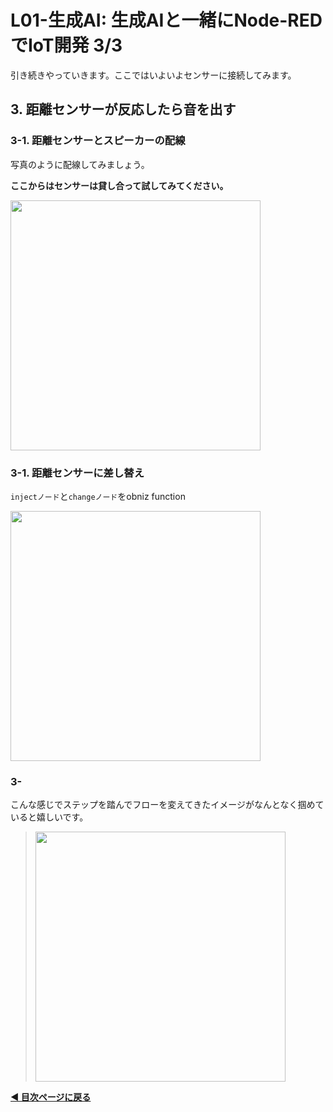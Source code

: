 # L01-生成AI: 生成AIと一緒にNode-REDでIoT開発 3/3

引き続きやっていきます。ここではいよいよセンサーに接続してみます。

## 3. 距離センサーが反応したら音を出す

### 3-1. 距離センサーとスピーカーの配線

写真のように配線してみましょう。

**ここからはセンサーは貸し合って試してみてください。**

<img src="https://i.gyazo.com/53bb7be7ba1d99ed2934715654e4b1f3.png" width="400px" />



### 3-1. 距離センサーに差し替え

`injectノード`と`changeノード`をobniz function

<img src="https://i.gyazo.com/d4fb9397dff4fbfcf93c7f26d5da1117.png" width="400px" />


### 3-

こんな感じでステップを踏んでフローを変えてきたイメージがなんとなく掴めていると嬉しいです。

> <img src="https://i.gyazo.com/fbdcafe1eacd1e10bb644d620ab35a4a.png" width="400px" />


**[◀ 目次ページに戻る](../readme.md)**